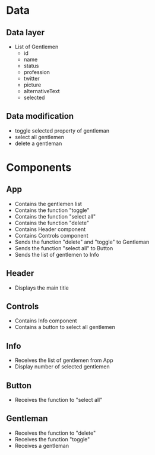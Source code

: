 # Data

## Data layer

- List of Gentlemen
  - id
  - name
  - status
  - profession
  - twitter
  - picture
  - alternativeText
  - selected

## Data modification

- toggle selected property of gentleman
- select all gentlemen
- delete a gentleman

# Components

## App

- Contains the gentlemen list
- Contains the function "toggle"
- Contains the function "select all"
- Contains the function "delete"
- Contains Header component
- Contains Controls component
- Sends the function "delete" and "toggle" to Gentleman
- Sends the function "select all" to Button
- Sends the list of gentlemen to Info

## Header

- Displays the main title

## Controls

- Contains Info component
- Contains a button to select all gentlemen

## Info

- Receives the list of gentlemen from App
- Display number of selected gentlemen

## Button

- Receives the function to "select all"

## Gentleman

- Receives the function to "delete"
- Receives the function "toggle"
- Receives a gentleman

